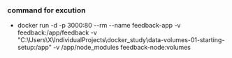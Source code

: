 ### command for excution

- docker run -d -p 3000:80 --rm --name feedback-app -v feedback:/app/feedback -v "C:\Users\X\IndividualProjects\docker_study\data-volumes-01-starting-setup:/app" -v /app/node_modules feedback-node:volumes
